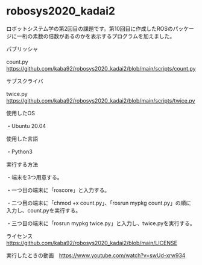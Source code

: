 # robosys2020_kadai2
ロボットシステム学の第2回目の課題です。第10回目に作成したROSのパッケージに一桁の素数の倍数があるのかを表示するプログラムを加えました。


パブリッシャ

count.py　https://github.com/kaba92/robosys2020_kadai2/blob/main/scripts/count.py

サブスクライバ

twice.py　https://github.com/kaba92/robosys2020_kadai2/blob/main/scripts/twice.py

使用したOS

・Ubuntu 20.04

使用した言語

・Python3

実行する方法

・端末を3つ用意する。

・一つ目の端末に「roscore」と入力する。

・二つ目の端末に「chmod +x count.py」、「rosrun mypkg count.py」の順に入力し、count.pyを実行する。

・三つ目の端末に「rosrun mypkg twice.py」と入力し、twice.pyを実行する。


ライセンス　https://github.com/kaba92/robosys2020_kadai2/blob/main/LICENSE


実行したときの動画　https://www.youtube.com/watch?v=swUd-xrw934
